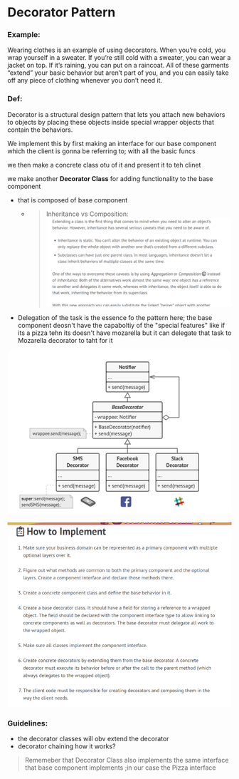 # Decorator Pattern

### Example:
Wearing clothes is an example of using decorators. When you’re cold, you wrap yourself in a sweater. If you’re still cold with a sweater, you can wear a jacket on top. If it’s raining, you can put on a raincoat. All of these garments “extend” your basic behavior but aren’t part of you, and you can easily take off any piece of clothing whenever you don’t need it.

### Def:
Decorator is a structural design pattern that lets you attach new behaviors to objects by placing these objects inside special wrapper objects that contain the behaviors.

We implement this by first making an interface for our base component which the client is gonna be referring to; with all the basic funcs

we then make a concrete class otu of it and present it to teh clinet

we make another **Decorator Class** for adding functionality to the base component
- that is composed of base component
  - >Inheritance vs Composition: ![img.png](img.png)
- Delegation of the task is the essence fo the pattern here; the base component deosn't have the capaboltiy of the "special features" like if its a pizza tehn its doesn't have mozarella but it can delegate that task to Mozarella decorator to taht for it


![img_1.png](img_1.png)

![img_2.png](img_2.png)

### Guidelines:
- the decorator classes will obv extend the decorator
- decorator chaining how it works?

> Rememeber that Decorator Class also implements the same interface that base component implements ;in our case the Pizza interface
